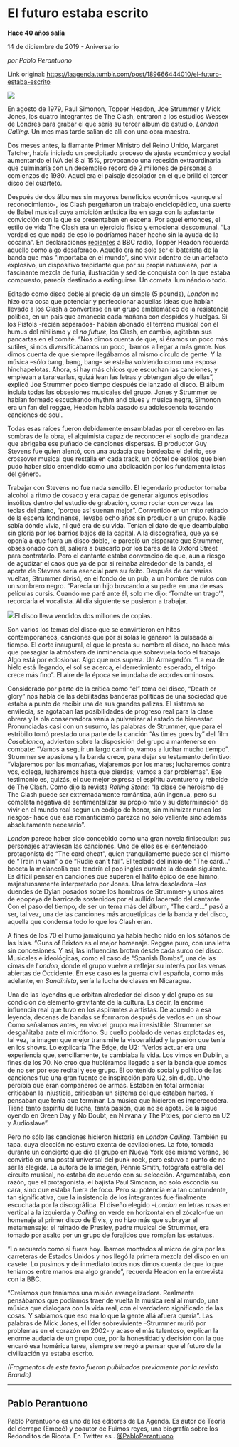 # El futuro estaba escrito

**Hace 40 años salía**

14 de diciembre de 2019 - Aniversario

_por Pablo Perantuono_

Link original: https://laagenda.tumblr.com/post/189666444010/el-futuro-estaba-escrito

![](https://64.media.tumblr.com/146c6e07eb5a0e3ff5d86a510cd6c5f4/0c1284c895240d65-34/s500x750/fb26ea793ac1eae5090c0297ea3f4ed88cd55ed6.jpg)


En agosto de 1979, Paul Simonon, Topper Headon, Joe Strummer y Mick Jones, los cuatro integrantes de The Clash, entraron a los estudios Wessex de Londres para grabar el que sería su tercer álbum de estudio, *London Calling*. Un mes más tarde salían de allí con una obra maestra.

Dos meses antes, la flamante Primer Ministro del Reino Unido, Margaret Tatcher, había iniciado un precipitado proceso de ajuste económico y social aumentando el IVA del 8 al 15%, provocando una recesión extraordinaria que culminaría con un desempleo record de 2 millones de personas a comienzos de 1980. Aquel era el paisaje desolador en el que brilló el tercer disco del cuarteto. 

Después de dos álbumes sin mayores beneficios económicos -aunque sí reconocimiento-, los Clash pergeñaron un trabajo enciclopédico, una suerte de Babel musical cuya ambición artística iba en saga con la aplastante convicción con la que se presentaban en escena. Por aquel entonces, el estilo de vida The Clash era un ejercicio físico y emocional descomunal. “La verdad es que nada de eso lo podríamos haber hecho sin la ayuda de la cocaína”. En declaraciones [recientes](https://www.bbc.co.uk/programmes/m000c3jh) a BBC radio, Topper Headon recuerda aquello como algo desaforado. Aquello era no solo ser el baterista de la banda que más “importaba en el mundo”, sino vivir adentro de un artefacto explosivo, un dispositivo trepidante que por su propia naturaleza, por la fascinante mezcla de furia, ilustración y sed de conquista con la que estaba compuesto, parecía destinado a extinguirse. Un cometa iluminándolo todo.

Editado como disco doble al precio de un simple (5 pounds), *London* no hizo otra cosa que potenciar y perfeccionar aquellas ideas que habían llevado a los Clash a convertirse en un grupo emblemático de la resistencia política, en un país que amanecía cada mañana con despidos y huelgas. Si los Pistols -recién separados- habían abonado el terreno musical con el humus del nihilismo y el *no future*, los Clash, en cambio, agitaban sus pancartas en el comité. “Nos dimos cuenta de que, si éramos un poco más sutiles, si nos diversificábamos un poco, íbamos a llegar a más gente. Nos dimos cuenta de que siempre llegábamos al mismo círculo de gente. Y la música –sólo bang, bang, bang– se estaba volviendo como una esposa hinchapelotas. Ahora, si hay más chicos que escuchan las canciones, y empiezan a tararearlas, quizá lean las letras y obtengan algo de ellas”, explicó Joe Strummer poco tiempo después de lanzado el disco. El álbum incluía todas las obsesiones musicales del grupo. Jones y Strummer se habían formado escuchando rhythm and blues y música negra, Simonon era un fan del reggae, Headon había pasado su adolescencia tocando canciones de soul. 

Todas esas raíces fueron debidamente ensambladas por el cerebro en las sombras de la obra, el alquimista capaz de reconocer el soplo de grandeza que abrigaba ese puñado de canciones dispersas. El productor Guy Stevens fue quien alentó, con una audacia que bordeaba el delirio, ese crossover musical que restalla en cada track, un cóctel de estilos que bien pudo haber sido entendido como una abdicación por los fundamentalistas del género. 





Trabajar con Stevens no fue nada sencillo. El legendario productor tomaba alcohol a ritmo de cosaco y era capaz de generar algunos episodios insólitos dentro del estudio de grabación, como rociar con cerveza las teclas del piano, “porque así suenan mejor”. Convertido en un mito retirado de la escena londinense, llevaba ocho años sin producir a un grupo. Nadie sabía dónde vivía, ni qué era de su vida. Tenían el dato de que deambulaba sin gloria por los barrios bajos de la capital. A la discográfica, que ya se oponía a que fuera un disco doble, le pareció un disparate que Strummer, obsesionado con él, saliera a buscarlo por los bares de la Oxford Street para contratarlo. Pero el cantante estaba convencido de que, aun a riesgo de agudizar el caos que ya de por sí reinaba alrededor de la banda, el aporte de Stevens sería esencial para su éxito. Después de dar varias vueltas, Strummer divisó, en el fondo de un pub, a un hombre de rulos con un sombrero negro. “Parecía un hijo buscando a su padre en una de esas películas cursis. Cuando me paré ante él, solo me dijo: ‘Tomáte un trago’”, recordaría el vocalista. Al día siguiente se pusieron a trabajar. 

![](https://64.media.tumblr.com/bf98966568e39a2e995a94d5f6e27cce/0c1284c895240d65-7e/s500x750/4079037783c81c8e11f89d62a80a7395093d434b.jpg)El disco lleva vendidos dos millones de copias.



Son varios los temas del disco que se convirtieron en hitos contemporáneos, canciones que por sí solas le ganaron la pulseada al tiempo. El corte inaugural, el que le presta su nombre al disco, no hace más que presagiar la atmósfera de inminencia que sobrevuela todo el trabajo. Algo está por eclosionar. Algo que nos supera. Un Armagedón. “La era de hielo está llegando, el sol se acerca, el derretimiento esperado, el trigo crece más fino”. El aire de la época se inundaba de acordes ominosos.

Considerado por parte de la crítica como “el” tema del disco, “Death or glory” nos habla de las debilitadas banderas políticas de una sociedad que estaba a punto de recibir una de sus grandes palizas. El sistema se envilecía, se agotaban las posibilidades de progreso real para la clase obrera y la ola conservadora venía a pulverizar al estado de bienestar. Pronunciadas casi con un susurro, las palabras de Strummer, que para el estribillo tomó prestado una parte de la canción “As times goes by” del film *Casablanca*,  advierten sobre la disposición del grupo a mantenerse en combate: “Vamos a seguir un largo camino, vamos a luchar mucho tiempo”. Strummer se apasiona y la banda crece, para dejar su testamento definitivo: “Viajaremos por las montañas, viajaremos por los mares; lucharemos contra vos, colega, lucharemos hasta que pierdas; vamos a dar problemas”. Ese testimonio es, quizás, el que mejor expresa el espíritu aventurero y rebelde de The Clash. Como dijo la revista *Rolling Stone*: “la clase de heroísmo de The Clash puede ser extremadamente romántica, aún ingenua, pero su completa negativa de sentimentalizar su propio mito  y su determinación de vivir en el mundo real según un código de honor, sin minimizar nunca los riesgos- hace que ese romanticismo parezca no sólo valiente sino además absolutamente necesario”.  

*London* parece haber sido concebido como una gran novela finisecular: sus personajes atraviesan las canciones. Uno de ellos es el sentenciado protagonista de “The card cheat”, quien tranquilamente puede ser el mismo de “Train in vain” o de “Rudie can´t fail”. El teclado del inicio de “The card…” boceta la melancolía que tendría el pop inglés durante la década siguiente. Es difícil pensar en canciones que superen el hálito épico de ese himno, majestuosamente interpretado por Jones. Una letra desoladora –los duendes de Dylan posados sobre los hombros de Strummer- y unos aires de epopeya de barricada sostenidos por el aullido lacerado del cantante. Con el paso del tiempo, de ser un tema más del álbum, “The card…” pasó a ser, tal vez, una de las canciones más arquetípicas de la banda y del disco, aquella que condensa todo lo que los Clash eran. 



A fines de los 70 el humo jamaiquino ya había hecho nido en los sótanos de las Islas. “Guns of Brixton es el mejor homenaje. Reggae puro, con una letra sin concesiones. Y así, las influencias brotan desde cada surco del disco. Musicales e ideológicas, como el caso de “Spanish Bombs”, una de las cimas de *London*, donde el grupo vuelve a reflejar su interés por las venas abiertas de Occidente. En ese caso es la guerra civil española, como más adelante, en *Sandinista*, sería la lucha de clases en Nicaragua.  

Una de las leyendas que orbitan alrededor del disco y del grupo es su condición de elemento gravitante de la cultura. Es decir, la enorme influencia real que tuvo en los aspirantes a artistas. De acuerdo a esa leyenda, decenas de bandas se formaron después de verlos en un show. Como señalamos antes, en vivo el grupo era irresistible: Strummer se desgañitaba ante el micrófono. Su cuello poblado de venas explotadas es, tal vez, la imagen que mejor transmite  la visceralidad y la pasión que tenía en los shows. Lo explicaría The Edge, de U2: “Verlos actuar era una experiencia que, sencillamente, te cambiaba la vida. Los vimos en Dublin, a fines de los 70. No creo que hubiéramos llegado a ser la banda que somos de no ser por ese recital y ese grupo. El contenido social y político de las canciones fue una gran fuente de inspiración para U2, sin duda. Uno percibía que eran compañeros de armas. Estaban en total armonía: criticaban la injusticia, criticaban un sistema del que estaban hartos. Y pensaban que tenía que terminar. La música que hicieron es imperecedera. Tiene tanto espíritu de lucha, tanta pasión, que no se agota. Se la sigue oyendo en Green Day y No Doubt, en Nirvana y The Pixies, por cierto en U2 y Audioslave”. 

Pero no sólo las canciones hicieron historia en *London Calling*. También su tapa, cuya elección no estuvo exenta de cavilaciones. La foto, tomada durante un concierto que dio el grupo en Nueva York ese mismo verano, se convirtió en una postal universal del punk-rock, pero estuvo a punto de no ser la elegida. La autora de la imagen, Pennie Smith, fotógrafa estrella del circuito musical, no estaba de acuerdo con su selección. Argumentaba, con razón, que el protagonista, el bajista Paul Simonon, no solo escondía su cara, sino que estaba fuera de foco. Pero su potencia era tan contundente, tan significativa, que la insistencia de los integrantes fue finalmente escuchada por la discográfica. El diseño elegido –*London* en letras rosas en vertical a la izquierda y *Calling* en verde en horizontal en el zócalo-fue un homenaje al primer disco de Elvis, y no hizo más que subrayar el metamensaje: el reinado de Presley, padre musical de Strummer, era tomado por asalto por un grupo de forajidos que rompían las estatuas. 

“Lo recuerdo como si fuera hoy. Ibamos montados al micro de gira por las carreteras de Estados Unidos y nos llegó la primera mezcla del disco en un casete. Lo pusimos y de inmediato todos nos dimos cuenta de que lo que teníamos entre manos era algo grande”, recuerda Headon en la entrevista con la BBC. 

“Creíamos que teníamos una misión evangelizadora. Realmente pensábamos que podíamos traer de vuelta la música real al mundo, una música que dialogara con la vida real, con el verdadero significado de las cosas. Y sabíamos que eso era lo que la gente allá afuera quería”. Las palabras de Mick Jones, el líder sobreviviente –Strummer murió por problemas en el corazón en 2002- y acaso el más talentoso, explican la enorme audacia de un grupo que, por la honestidad y decisión con la que encaró esa homérica tarea, siempre se negó a pensar que el futuro de la civilización ya estaba escrito.  

*(Fragmentos de este texto fueron publicados previamente por la revista Brando)*



---

 Pablo Perantuono
-----------------

 Pablo Perantuono es uno de los editores de La Agenda. Es autor de Teoría del derrape (Emecé) y coautor de Fuimos reyes, una biografía sobre los Redonditos de Ricota. En Twitter es . [@PabloPerantuono](https://twitter.com/PabloPerantuono) 

